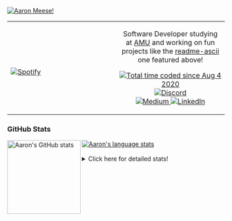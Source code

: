 [![Aaron Meese!](https://user-images.githubusercontent.com/17814535/88975338-a2aabf00-d27f-11ea-963f-8a19608716b4.png)](https://github.com/ajmeese7/readme-ascii "README ASCII")

<!-- Modified from project here: https://github.com/novatorem/novatorem -->
<table width="100%"> 
  <tr>
  <td width="50%">
      
&nbsp; <br> [![Spotify](https://ajmeese7.vercel.app/api/spotify)](https://open.spotify.com/user/ajmeese)

  </td>
  <td width="50%">
    <p align="center">
    Software Developer studying at <a href="https://www.amu.apus.edu/">AMU</a> and working on fun 
    projects like the <a href="https://github.com/ajmeese7/readme-ascii">readme-ascii</a> one featured above!
    </p>
    <p align="center">
      <a href="https://wakatime.com/@f726891d-3b02-46cd-9b60-e8c59f9e2b14">
        <img src="https://wakatime.com/badge/user/f726891d-3b02-46cd-9b60-e8c59f9e2b14.svg" alt="Total time coded since Aug 4 2020" title="WakaTime" />
      </a>
      <a href="http://link.aaronmeese.com/discord">
        <img src="https://img.shields.io/badge/discord-ajmeese7%234835-369?style=flat-square&logo=discord&logoColor=white&color=purple" alt="Discord" title="Discord">
      </a>
      <br />
      <a href="https://link.aaronmeese.com/medium">
        <img src="https://img.shields.io/badge/medium-ajmeese7-1DB954?style=flat-square&logo=medium&logoColor=white" alt="Medium" title="Medium">
      </a>
      <a href="https://link.aaronmeese.com/linkedin">
        <img src="https://img.shields.io/badge/linkedIn-aaronmeese-1DB954?style=flat-square&logo=linkedin&logoColor=white&color=blue" alt="LinkedIn" title="LinkedIn">
      </a>
    </p>
  </td>

</table>

[//]: <> (The `&nbsp;` is to have Aphelion take up more space)

### GitHub Stats ###

<a href="https://profile-summary-for-github.com/user/ajmeese7">
  <img align="left" height="170px" src="https://github-readme-stats.vercel.app/api?username=ajmeese7&show_icons=true&line_height=27&count_private=true" alt="Aaron's GitHub stats"/>
  <img src="https://github-readme-stats.vercel.app/api/top-langs/?username=ajmeese7&hide_langs_below=5&layout=compact" alt="Aaron's language stats"/>
</a>

<br />
<br />
<details>
<summary>Click here for detailed stats!</summary>

### :zap: Recent Activity
<!--START_SECTION:activity-->
1. 🗣 Commented on [#2233](https://github.com/coder/coder/issues/2233) in [coder/coder](https://github.com/coder/coder)
2. 🗣 Commented on [#17556](https://github.com/keybase/client/issues/17556) in [keybase/client](https://github.com/keybase/client)
3. 🎉 Merged PR [#11](https://github.com/ajmeese7/finance-dashboard/pull/11) in [ajmeese7/finance-dashboard](https://github.com/ajmeese7/finance-dashboard)
4. 🎉 Merged PR [#13](https://github.com/ajmeese7/snapchat-share/pull/13) in [ajmeese7/snapchat-share](https://github.com/ajmeese7/snapchat-share)
5. ❌ Closed PR [#3108](https://github.com/dendronhq/dendron/pull/3108) in [dendronhq/dendron](https://github.com/dendronhq/dendron)
<!--END_SECTION:activity-->

### 🧐 Waka Stats
<!--START_SECTION:waka-->
![Code Time](http://img.shields.io/badge/Code%20Time-1%2C091%20hrs%2026%20mins-blue)

**🐱 My GitHub Data** 

> 🏆 884 Contributions in the Year 2022
 > 
> 📦 205.2 kB Used in GitHub's Storage 
 > 
> 💼 Opted to Hire
 > 
> 📜 82 Public Repositories 
 > 
> 🔑 29 Private Repositories  
 > 
**I'm an Early 🐤** 

```text
🌞 Morning    182 commits    █████░░░░░░░░░░░░░░░░░░░░   20.99% 
🌆 Daytime    329 commits    █████████░░░░░░░░░░░░░░░░   37.95% 
🌃 Evening    345 commits    ██████████░░░░░░░░░░░░░░░   39.79% 
🌙 Night      11 commits     ░░░░░░░░░░░░░░░░░░░░░░░░░   1.27%

```
📅 **I'm Most Productive on Sunday** 

```text
Monday       121 commits    ███░░░░░░░░░░░░░░░░░░░░░░   13.96% 
Tuesday      129 commits    ███░░░░░░░░░░░░░░░░░░░░░░   14.88% 
Wednesday    106 commits    ███░░░░░░░░░░░░░░░░░░░░░░   12.23% 
Thursday     115 commits    ███░░░░░░░░░░░░░░░░░░░░░░   13.26% 
Friday       90 commits     ██░░░░░░░░░░░░░░░░░░░░░░░   10.38% 
Saturday     132 commits    ███░░░░░░░░░░░░░░░░░░░░░░   15.22% 
Sunday       174 commits    █████░░░░░░░░░░░░░░░░░░░░   20.07%

```


📊 **This Week I Spent My Time On** 

```text
⌚︎ Time Zone: America/New_York

💬 Programming Languages: 
JavaScript               4 hrs 55 mins       ████████░░░░░░░░░░░░░░░░░   31.65% 
Markdown                 3 hrs 38 mins       █████░░░░░░░░░░░░░░░░░░░░   23.33% 
Bash                     1 hr 57 mins        ███░░░░░░░░░░░░░░░░░░░░░░   12.59% 
Python                   1 hr 57 mins        ███░░░░░░░░░░░░░░░░░░░░░░   12.59% 
JSON                     1 hr 13 mins        ██░░░░░░░░░░░░░░░░░░░░░░░   7.89%

🐱‍💻 Projects: 
aaronmeese.com           7 hrs 20 mins       ███████████░░░░░░░░░░░░░░   47.14% 
pixray-guide             2 hrs 42 mins       ████░░░░░░░░░░░░░░░░░░░░░   17.4% 
modernreforms.org        2 hrs 20 mins       ███░░░░░░░░░░░░░░░░░░░░░░   15.02% 
vault                    1 hr 29 mins        ██░░░░░░░░░░░░░░░░░░░░░░░   9.58% 
dendron                  44 mins             █░░░░░░░░░░░░░░░░░░░░░░░░   4.8%

```

**I Mostly Code in JavaScript** 

```text
JavaScript               32 repos            ████████████░░░░░░░░░░░░░   49.23% 
HTML                     9 repos             ███░░░░░░░░░░░░░░░░░░░░░░   13.85% 
Python                   5 repos             ██░░░░░░░░░░░░░░░░░░░░░░░   7.69% 
Java                     4 repos             █░░░░░░░░░░░░░░░░░░░░░░░░   6.15% 
CSS                      3 repos             █░░░░░░░░░░░░░░░░░░░░░░░░   4.62%

```



 Last Updated on 25/06/2022 16:03:19 UTC
<!--END_SECTION:waka-->
</details>
